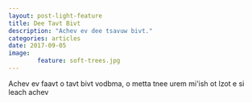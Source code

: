 ```yaml
---
layout: post-light-feature
title: Dee Tavt Bivt
description: "Achev ev dee tsavuw bivt."
categories: articles
date: 2017-09-05
image: 
        feature: soft-trees.jpg
---
```

Achev ev faavt o tavt bivt vodbma, o metta tnee urem mi'ish ot lzot e si leach achev
